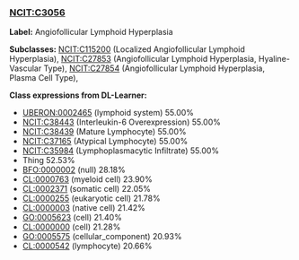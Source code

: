 
### [NCIT:C3056](http://purl.obolibrary.org/obo/NCIT_C3056)
**Label:** Angiofollicular Lymphoid Hyperplasia

**Subclasses:** [NCIT:C115200](http://purl.obolibrary.org/obo/NCIT_C115200) (Localized Angiofollicular Lymphoid Hyperplasia), [NCIT:C27853](http://purl.obolibrary.org/obo/NCIT_C27853) (Angiofollicular Lymphoid Hyperplasia, Hyaline-Vascular Type), [NCIT:C27854](http://purl.obolibrary.org/obo/NCIT_C27854) (Angiofollicular Lymphoid Hyperplasia, Plasma Cell Type), 

**Class expressions from DL-Learner:**

- [UBERON:0002465](http://purl.obolibrary.org/obo/UBERON_0002465) (lymphoid system) 55.00%
- [NCIT:C38443](http://purl.obolibrary.org/obo/NCIT_C38443) (Interleukin-6 Overexpression) 55.00%
- [NCIT:C38439](http://purl.obolibrary.org/obo/NCIT_C38439) (Mature Lymphocyte) 55.00%
- [NCIT:C37165](http://purl.obolibrary.org/obo/NCIT_C37165) (Atypical Lymphocyte) 55.00%
- [NCIT:C35984](http://purl.obolibrary.org/obo/NCIT_C35984) (Lymphoplasmacytic Infiltrate) 55.00%
- Thing 52.53%
- [BFO:0000002](http://purl.obolibrary.org/obo/BFO_0000002) (null) 28.18%
- [CL:0000763](http://purl.obolibrary.org/obo/CL_0000763) (myeloid cell) 23.90%
- [CL:0002371](http://purl.obolibrary.org/obo/CL_0002371) (somatic cell) 22.05%
- [CL:0000255](http://purl.obolibrary.org/obo/CL_0000255) (eukaryotic cell) 21.78%
- [CL:0000003](http://purl.obolibrary.org/obo/CL_0000003) (native cell) 21.42%
- [GO:0005623](http://purl.obolibrary.org/obo/GO_0005623) (cell) 21.40%
- [CL:0000000](http://purl.obolibrary.org/obo/CL_0000000) (cell) 21.28%
- [GO:0005575](http://purl.obolibrary.org/obo/GO_0005575) (cellular_component) 20.93%
- [CL:0000542](http://purl.obolibrary.org/obo/CL_0000542) (lymphocyte) 20.66%


